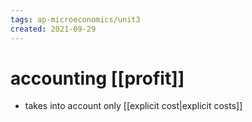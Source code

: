 ```yaml
---
tags: ap-microeconomics/unit3 
created: 2021-09-29
---
```


# accounting [[profit]]

- takes into account only [[explicit cost|explicit costs]]

<!---->